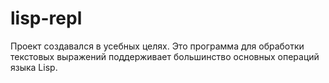 # lisp-repl
Проект создавался в усебных целях.
Это программа для обработки текстовых выражений поддерживает большинство основных операций языка Lisp.
